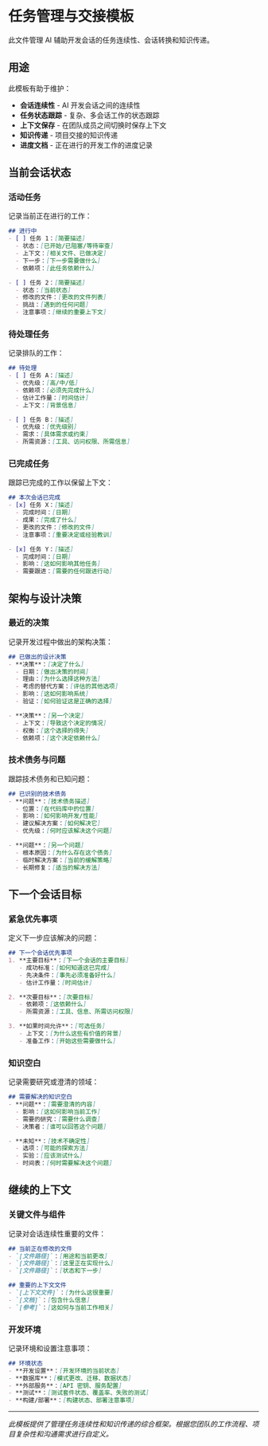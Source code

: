 # 任务管理与交接模板

此文件管理 AI 辅助开发会话的任务连续性、会话转换和知识传递。

## 用途

此模板有助于维护：
- **会话连续性** - AI 开发会话之间的连续性
- **任务状态跟踪** - 复杂、多会话工作的状态跟踪
- **上下文保存** - 在团队成员之间切换时保存上下文
- **知识传递** - 项目交接的知识传递
- **进度文档** - 正在进行的开发工作的进度记录

## 当前会话状态

### 活动任务
记录当前正在进行的工作：

```markdown
## 进行中
- [ ] 任务 1：[简要描述]
  - 状态：[已开始/已阻塞/等待审查]
  - 上下文：[相关文件、已做决定]
  - 下一步：[下一步需要做什么]
  - 依赖项：[此任务依赖什么]

- [ ] 任务 2：[简要描述]
  - 状态：[当前状态]
  - 修改的文件：[更改的文件列表]
  - 挑战：[遇到的任何问题]
  - 注意事项：[继续的重要上下文]
```

### 待处理任务
记录排队的工作：

```markdown
## 待处理
- [ ] 任务 A：[描述]
  - 优先级：[高/中/低]
  - 依赖项：[必须先完成什么]
  - 估计工作量：[时间估计]
  - 上下文：[背景信息]

- [ ] 任务 B：[描述]
  - 优先级：[优先级别]
  - 需求：[具体需求或约束]
  - 所需资源：[工具、访问权限、所需信息]
```

### 已完成任务
跟踪已完成的工作以保留上下文：

```markdown
## 本次会话已完成
- [x] 任务 X：[描述]
  - 完成时间：[日期]
  - 成果：[完成了什么]
  - 更改的文件：[修改的文件]
  - 注意事项：[重要决定或经验教训]

- [x] 任务 Y：[描述]
  - 完成时间：[日期]
  - 影响：[这如何影响其他任务]
  - 需要跟进：[需要的任何跟进行动]
```

## 架构与设计决策

### 最近的决策
记录开发过程中做出的架构决策：

```markdown
## 已做出的设计决策
- **决策**：[决定了什么]
  - 日期：[做出决策的时间]
  - 理由：[为什么选择这种方法]
  - 考虑的替代方案：[评估的其他选项]
  - 影响：[这如何影响系统]
  - 验证：[如何验证这是正确的选择]

- **决策**：[另一个决定]
  - 上下文：[导致这个决定的情况]
  - 权衡：[这个选择的得失]
  - 依赖项：[这个决定依赖什么]
```

### 技术债务与问题
跟踪技术债务和已知问题：

```markdown
## 已识别的技术债务
- **问题**：[技术债务描述]
  - 位置：[在代码库中的位置]
  - 影响：[如何影响开发/性能]
  - 建议解决方案：[如何解决它]
  - 优先级：[何时应该解决这个问题]

- **问题**：[另一个问题]
  - 根本原因：[为什么存在这个债务]
  - 临时解决方案：[当前的缓解策略]
  - 长期修复：[适当的解决方法]
```

## 下一个会话目标

### 紧急优先事项
定义下一步应该解决的问题：

```markdown
## 下一个会话优先事项
1. **主要目标**：[下一个会话的主要目标]
   - 成功标准：[如何知道这已完成]
   - 先决条件：[事先必须准备好什么]
   - 估计工作量：[时间估计]

2. **次要目标**：[次要目标]
   - 依赖项：[这依赖什么]
   - 所需资源：[工具、信息、所需访问权限]

3. **如果时间允许**：[可选任务]
   - 上下文：[为什么这些有价值的背景]
   - 准备工作：[开始这些需要做什么]
```

### 知识空白
记录需要研究或澄清的领域：

```markdown
## 需要解决的知识空白
- **问题**：[需要澄清的内容]
  - 影响：[这如何影响当前工作]
  - 需要的研究：[需要什么调查]
  - 决策者：[谁可以回答这个问题]

- **未知**：[技术不确定性]
  - 选项：[可能的探索方法]
  - 实验：[应该测试什么]
  - 时间表：[何时需要解决这个问题]
```

## 继续的上下文

### 关键文件与组件
记录对会话连续性重要的文件：

```markdown
## 当前正在修改的文件
- `[文件路径]`：[用途和当前更改]
- `[文件路径]`：[这里正在实现什么]
- `[文件路径]`：[状态和下一步]

## 重要的上下文文件
- `[上下文文件]`：[为什么这很重要]
- `[文档]`：[包含什么信息]
- `[参考]`：[这如何与当前工作相关]
```

### 开发环境
记录环境和设置注意事项：

```markdown
## 环境状态
- **开发设置**：[开发环境的当前状态]
- **数据库**：[模式更改、迁移、数据状态]
- **外部服务**：[API 密钥、服务配置]
- **测试**：[测试套件状态、覆盖率、失败的测试]
- **构建/部署**：[构建状态、部署注意事项]
```


---

*此模板提供了管理任务连续性和知识传递的综合框架。根据您团队的工作流程、项目复杂性和沟通需求进行自定义。*